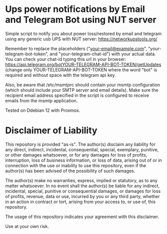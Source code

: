 # Ups power notifications by Email and Telegram Bot using NUT server

Simple script to notify you about power loss/restored by email and telegram using any generic usb UPS with NUT server: https://networkupstools.org/ 

Remember to replace the placeholders ("your-email@example.com", "your-telegram-bot-token", and "your-telegram-chat-id") with your actual data. You can check your chat-id typing this url in your browser: https://api.telegram.org/botYOUR-TELEGRAM-API-BOT-TOKEN/getUpdates (change only YOUR-TELEGRAM-API-BOT-TOKEN where the word "bot" is required and without space with the telegram api key.

Also, be aware that /etc/msmtprc should contain your msmtp configuration (which should include your SMTP server and email details). Make sure the recipient email address specified in the script is configured to receive emails from the msmtp application.

Tested on Ddebian 12 with Proxmox.


# Disclaimer of Liability

This repository is provided "as-is". The author(s) disclaim any liability for any direct, indirect, incidental, consequential, special, exemplary, punitive, or other damages whatsoever, or for any damages for loss of profits, interruption, loss of business information, or loss of data, arising out of or in connection with the use or inability to use this repository, even if the author(s) has been advised of the possibility of such damages. 

The author(s) make no warranties, express, implied or statutory, as to any matter whatsoever. In no event shall the author(s) be liable for any indirect, incidental, special, punitive or consequential damages, or damages for loss of profits, revenue, data or use, incurred by you or any third party, whether in an action in contract or tort, arising from your access to, or use of, this repository.

The usage of this repository indicates your agreement with this disclaimer. 

Use at your own risk.
